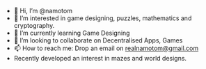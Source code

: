 - 👋 Hi, I’m @namotom
- 👀 I’m interested in game designing, puzzles, mathematics and cryptography.
- 🌱 I’m currently learning Game Designing
- 💞️ I’m looking to collaborate on Decentralised Apps, Games
- 📫 How to reach me: Drop an email on realnamotom@gmail.com
- Recently developed an interest in mazes and world designs.

<!---
namotom/namotom is a ✨ special ✨ repository because its `README.md` (this file) appears on your GitHub profile.
You can click the Preview link to take a look at your changes.
--->
